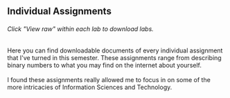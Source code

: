 <h2>Individual Assignments</h2>
<h6>Click "View raw" within each lab to download labs.</h6>
Here you can find downloadable documents of every individual assignment that I've turned in this semester. 
These assignments range from describing binary numbers to what you may find on the internet about yourself.
<br>
<br>
I found these assignments really allowed me to focus in on some of the more intricacies of Information Sciences and Technology.
